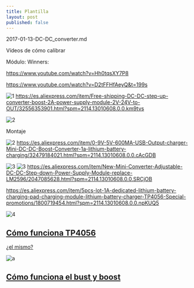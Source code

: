 ```yaml
---
title: Plantilla
layout: post
published: false
---
```

2017-01-13-DC-DC_converter.md

Vídeos de cómo calibrar

Módulo: Winners:

https://www.youtube.com/watch?v=Hh0tqsXY7P8

https://www.youtube.com/watch?v=D2tFFHfAeyQ&t=199s

![1](https://ae01.alicdn.com/kf/HTB1R2JyKVXXXXa5XXXXq6xXFXXXc/223061855/HTB1R2JyKVXXXXa5XXXXq6xXFXXXc.jpg)
https://es.aliexpress.com/item/Free-shipping-DC-DC-step-up-converter-boost-2A-power-supply-module-2V-24V-to-OUT/32556353901.html?spm=2114.13010608.0.0.km9tvs


![2](https://ae01.alicdn.com/kf/HTB1zcaUJFXXXXcOXFXXq6xXFXXXv/201814048/HTB1zcaUJFXXXXcOXFXXq6xXFXXXv.jpg?size=64737&height=600&width=800&hash=579c9efefe983f407aeaefaa7c0dfb6d)

Montaje

![2](https://ae01.alicdn.com/kf/HTB1cGEMMXXXXXXIaXXXq6xXFXXXX/201814048/HTB1cGEMMXXXXXXIaXXXq6xXFXXXX.jpg)
https://es.aliexpress.com/item/0-9V-5V-600MA-USB-Output-charger-Mini-DC-DC-Boost-Converter-1a-lithium-battery-charging/32479184021.html?spm=2114.13010608.0.0.cAcGDB

![3](https://ae01.alicdn.com/kf/HTB1oWwTGXXXXXavXFXXq6xXFXXXk/221861728/HTB1oWwTGXXXXXavXFXXq6xXFXXXk.jpg?size=33704&height=412&width=500&hash=f518d7d51dd709858a32b2a3d5d27388)
![3](https://ae01.alicdn.com/kf/HTB1ICgTGXXXXXaFXFXXq6xXFXXXI/221861728/HTB1ICgTGXXXXXaFXFXXq6xXFXXXI.jpg?size=53175&height=484&width=836&hash=a3ccafd42f0a1bc9ac20b864dc0c10d9)
https://es.aliexpress.com/item/New-Mini-Converter-Adjustable-DC-DC-Step-down-Power-Supply-Module-replace-LM2596/2047085628.html?spm=2114.13010608.0.0.SRCjOB



https://es.aliexpress.com/item/5pcs-lot-1A-dedicated-lithium-battery-charging-pad-charging-module-lithium-battery-charger-TP4056-Special-promotions/1800719454.html?spm=2114.13010608.0.0.npKUQ5

![4](https://ae01.alicdn.com/kf/HTB1Mi60IXXXXXbSXpXXq6xXFXXXA/201814048/HTB1Mi60IXXXXXbSXpXXq6xXFXXXA.jpg?size=42159&height=600&width=800&hash=81d3fe693396c6d31c22b7498eb6d6a5)


## [Cómo funciona TP4056](http://www.instructables.com/id/ESP8266-Li-Ion-Battery-rechargeable-battery-power-/)

[¿el mismo?](http://www.esp8266-projects.com/2015/03/mailbag-arrival-new-battery-solution.html)

![a](https://cdn.instructables.com/FDA/38GT/I8BGIASB/FDA38GTI8BGIASB.MEDIUM.jpg?width=614)


## [Cómo funciona el bust y boost](http://electronics.stackexchange.com/questions/206023/is-it-safe-to-use-esp8266-with-3-7v)
